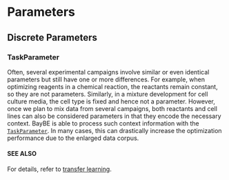 # Parameters
## Discrete Parameters
### TaskParameter

Often, several experimental campaigns involve similar or even identical parameters but
still have one or more differences.
For example, when optimizing reagents in a chemical reaction, the reactants remain
constant, so they are not parameters.
Similarly, in a mixture development for cell culture media, the cell type is fixed and
hence not a parameter.
However, once we plan to mix data from several campaigns, both reactants and cell
lines can also be considered parameters in that they encode the necessary context.
BayBE is able to process such context information with the [`TaskParameter`]().
In many cases, this can drastically increase the optimization performance due to the
enlarged data corpus.

#### SEE ALSO
For details, refer to [transfer learning](transfer_learning.md).